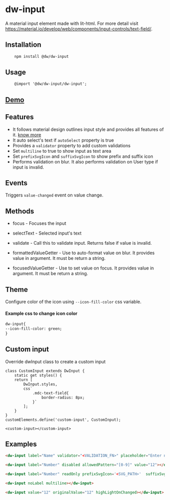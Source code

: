 
# dw-input

A material input element made with lit-html. For more detail visit https://material.io/develop/web/components/input-controls/text-field/.

## Installation

```html
	npm install @dw/dw-input
```

## Usage

```html
	@import '@dw/dw-input/dw-input';
```

## [Demo](https://dreamworldsolutions.github.io/dw-input/demo/index.html)

## Features

- It follows material design outlines input style and provides all features of it. [know more](https://material.io/develop/web/components/input-controls/text-field/)
- It auto select's text if `autoSelect` property is true
- Provides a `validator` property to add custom validations
- Set `multiline` to true to show input as text area
- Set `prefixSvgIcon` and `suffixSvgIcon` to show prefix and suffix icon
- Performs validation on blur. It also performs validation on User type if input is invalid.

## Events

Triggers `value-changed` event on value change.

## Methods

- focus - Focuses the input

- selectText - Selected input's text

- validate - Call this to validate input. Returns false if value is invalid.

- formattedValueGetter - Use to auto-format value on blur. It provides value in argument. It must be return a string.

- focusedValueGetter - Use to set value on focus. It provides value in argument. It must be return a string.

## Theme
Configure color of the icon using `--icon-fill-color` css variable.  

#### Example css to change icon color

```html
dw-input{
--icon-fill-color: green;
}
```

## Custom input

Override dwInput class to create a custom input

```
class CustomInput extends DwInput {
	static get styles() {
	return [
		DwInput.styles,
		css`
			.mdc-text-field{
				border-radius: 8px;
			}`
		];
	}
}
customElements.define('custom-input', CustomInput);

<custom-input></custom-input>
```

## Examples

```html
<dw-input label="Name" validator="<VALIDATION_FN>" placeholder="Enter name here" autoSelect required hint="Hint text"></dw-input>

<dw-input label="Number" disabled allowedPattern="[0-9]" value="12"></dw-input>

<dw-input label="Number" readOnly prefixSvgIcon='<SVG_PATH>'  suffixSvgIcon='<SVG_PATH>'></dw-input>

<dw-input noLabel multiline></dw-input>

<dw-input value="12" originalValue="12" highLightOnChanged></dw-input>
```